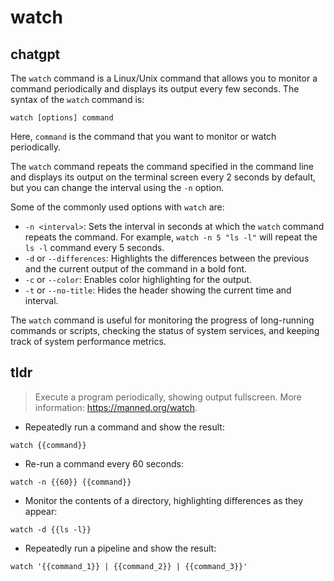 # watch 
## chatgpt 
The `watch` command is a Linux/Unix command that allows you to monitor a command periodically and displays its output every few seconds. The syntax of the `watch` command is:

```
watch [options] command
```

Here, `command` is the command that you want to monitor or watch periodically.

The `watch` command repeats the command specified in the command line and displays its output on the terminal screen every 2 seconds by default, but you can change the interval using the `-n` option.

Some of the commonly used options with `watch` are:

- `-n <interval>`: Sets the interval in seconds at which the `watch` command repeats the command. For example, `watch -n 5 "ls -l"` will repeat the `ls -l` command every 5 seconds.
- `-d` or `--differences`: Highlights the differences between the previous and the current output of the command in a bold font.
- `-c` or `--color`: Enables color highlighting for the output.
- `-t` or `--no-title`: Hides the header showing the current time and interval.

The `watch` command is useful for monitoring the progress of long-running commands or scripts, checking the status of system services, and keeping track of system performance metrics. 

## tldr 
 
> Execute a program periodically, showing output fullscreen.
> More information: <https://manned.org/watch>.

- Repeatedly run a command and show the result:

`watch {{command}}`

- Re-run a command every 60 seconds:

`watch -n {{60}} {{command}}`

- Monitor the contents of a directory, highlighting differences as they appear:

`watch -d {{ls -l}}`

- Repeatedly run a pipeline and show the result:

`watch '{{command_1}} | {{command_2}} | {{command_3}}'`
